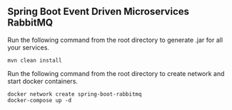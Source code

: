 <h2>Spring Boot Event Driven Microservices RabbitMQ</h2>

Run the following command from the root directory to generate .jar for all your services.
```
mvn clean install
```


Run the following command from the root directory to create network and start docker containers.
```
docker network create spring-boot-rabbitmq
docker-compose up -d
```